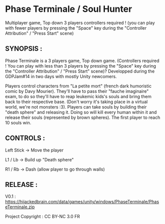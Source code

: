 # Phase Terminale / Soul Hunter

Multiplayer game, Top down 3 players controllers required ! (you can play with fewer players by pressing the "Space" key during the "Controller Attribution" / "Press Start" scene)

## SYNOPSIS :
Phase Terminale is a 3 players game, Top down game. (Controllers required ! You can play with less than 3 players by pressing the "Space" key during the "Controller Attribution" / "Press Start" scene)? Developped during the GDPJam#14 in two days with mostly Unity newcomers.

Players control characters from "La petite mort" (french dark humoristic comic by Davy Mourier). They'll have to pass their "fauche imaginaire" exam, to do so they'll have to reap leukemic kids's souls and bring them back to their respective base. (Don't worry it's taking place in a virtual world, we're not monsters :3). Players can take souls by building their "death sphere" and releasing it. Doing so will kill every human within it and release their souls (represented by brown spheres). The first player to reach 10 souls win. 

## CONTROLS :
Left Stick -> Move the player

L1 / Lb -> Build up "Death sphere"

R1 / Rb -> Dash (allow player to go through walls)

## RELEASE :
V0.1 : https://hijackedbrain.com/data/games/unity/windows/PhaseTerminale/PhaseTerminale.zip

Project Copyright : CC BY-NC 3.0 FR
